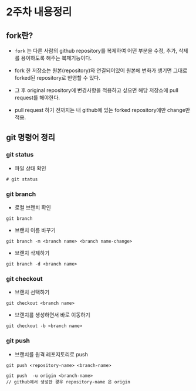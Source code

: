 # 2주차 내용정리

## fork란?
- `fork` 는 다른 사람의 github repository를 복제하여 어떤 부분을 수정, 추가, 삭제를 용이하도록 해주는 복제기능이다.

- fork 한 저장소는 원본(repository)와 연결되어있어 원본에 변화가 생기면 그대로 forked된 repository로 반영할 수 있다.
 

- 그 후 original repository에 변경사항을 적용하고 싶으면 해당 저장소에 pull request를 해야한다.

- pull request 하기 전까지는 내 github에 있는 forked repository에만 change만 적용.


## git 명령어 정리

### git status
- 파일 상태 확인

```
# git status
```

### git branch
- 로컬 브랜치 확인
```
git branch
```
- 브랜치 이름 바꾸기
```
git branch -m <branch name> <branch name-change>
```

- 브랜치 삭제하기
```
git branch -d <branch name>
```

### git checkout

- 브랜치 선택하기
```
git checkout <branch name>
```

- 브랜치를 생성하면서 바로 이동하기
```
git checkout -b <branch name>
```

### git push
- 브랜치를 원격 레포지토리로 push
```
git push <repository-name> <branch-name>

git push  -u origin <branch-name>
// github에서 생성한 경우 repository-name 은 origin
```
